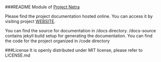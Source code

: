 ###README
Module of [Project Netra](https://ProjectNetra.github.io)

Please find the project documentation hosted online.
You can access it by visiting project [WEBSITE](https://ProjectNetra.github.io/Netra-Android). 

You can find the source for documentation in /docs directory. 
/docs-source contains jekyll build setup for generating the documentation.
You can find the code for the project organized in /code directory

###License
It is openly distributed under MIT license, please refer to LICENSE.md